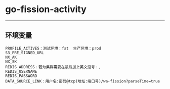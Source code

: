 # go-fission-activity

---
## 环境变量
```
PROFILE_ACTIVES：测试环境：fat  生产环境：prod
S3_PRE_SIGNED_URL
NX_AK
NX_SK
REDIS_ADDRESS：若为集群需要在最后加上英文逗号：,
REDIS_USERNAME
REDIS_PASSWORD
DATA_SOURCE_LINK：用户名:密码@tcp(地址:端口号)/wa-fission?parseTime=true
```